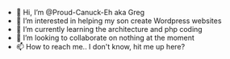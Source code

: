 - 👋 Hi, I’m @Proud-Canuck-Eh aka Greg
- 👀 I’m interested in helping my son create Wordpress websites
- 🌱 I’m currently learning the architecture and php coding
- 💞️ I’m looking to collaborate on nothing at the moment
- 📫 How to reach me.. I don't know, hit me up here? 

<!---
Proud-Canuck-Eh/Proud-Canuck-Eh is a ✨ special ✨ repository because its `README.md` (this file) appears on your GitHub profile.
You can click the Preview link to take a look at your changes.
--->
